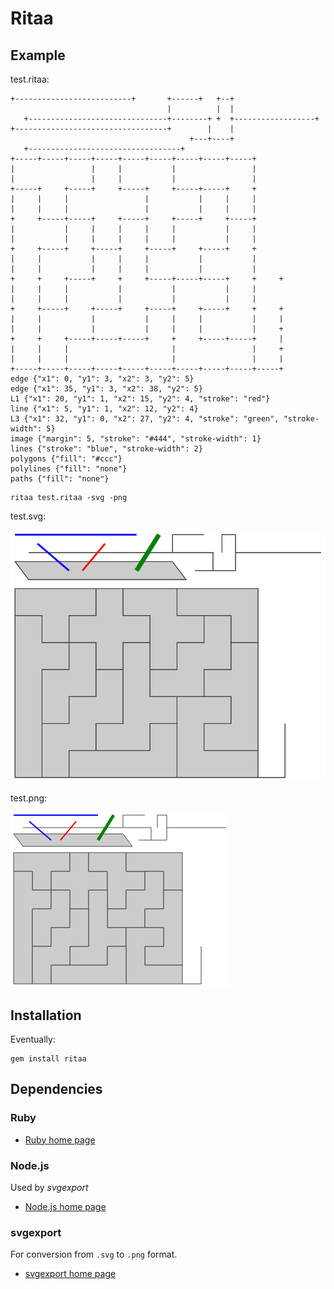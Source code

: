 # Ritaa

## Example

test.ritaa:

    +--------------------------+       +------+   +--+
                                       |          |  |
       +-------------------------------+--------+ +  +------------------+
    +----------------------------------+        |    |
                                            +---+----+
       +----------------------------------+
    +-----+-----+-----+-----+-----+-----+-----+-----+-----+
    |                 |     |           |                 |
    |                 |     |           |                 |
    +-----+     +-----+     +-----+     +-----+-----+     +
    |     |     |                 |           |     |     |
    |     |     |                 |           |     |     |
    +     +-----+-----+     +-----+     +-----+     +-----+
    |           |     |     |     |     |           |     |
    |           |     |     |     |     |           |     |
    +     +-----+     +-----+     +-----+     +-----+     +
    |     |           |     |     |           |           |
    |     |           |     |     |           |           |
    +     +     +-----+     +     +-----+-----+-----+     +     +
    |     |     |           |           |           |     |
    |     |     |           |           |           |     |
    +     +-----+     +-----+     +-----+     +-----+     +     +
    |     |           |           |     |     |           |     |
    |     |           |           |     |     |           |     +
    +     +     +-----+-----+-----+     +     +-----+-----+     |
    |     |     |                       |                 |     +
    |     |     |                       |                 |     |
    +-----+-----+-----+-----+-----+-----+-----+-----+-----+-----+
    edge {"x1": 0, "y1": 3, "x2": 3, "y2": 5}
    edge {"x1": 35, "y1": 3, "x2": 38, "y2": 5}
    L1 {"x1": 20, "y1": 1, "x2": 15, "y2": 4, "stroke": "red"}
    line {"x1": 5, "y1": 1, "x2": 12, "y2": 4}
    L3 {"x1": 32, "y1": 0, "x2": 27, "y2": 4, "stroke": "green", "stroke-width": 5}
    image {"margin": 5, "stroke": "#444", "stroke-width": 1}
    lines {"stroke": "blue", "stroke-width": 2}
    polygons {"fill": "#ccc"}
    polylines {"fill": "none"}
    paths {"fill": "none"}

<!-- . -->

    ritaa test.ritaa -svg -png

test.svg:

![](test.svg)

test.png:

![](test.png)

## Installation

Eventually:

    gem install ritaa

## Dependencies

### Ruby

- [Ruby home page](https://www.ruby-lang.org/en/)

### Node.js

Used by _svgexport_

- [Node.js home page](https://nodejs.org/en/)

### svgexport

For conversion from `.svg` to `.png` format.

- [svgexport home page](https://github.com/shakiba/svgexport)
